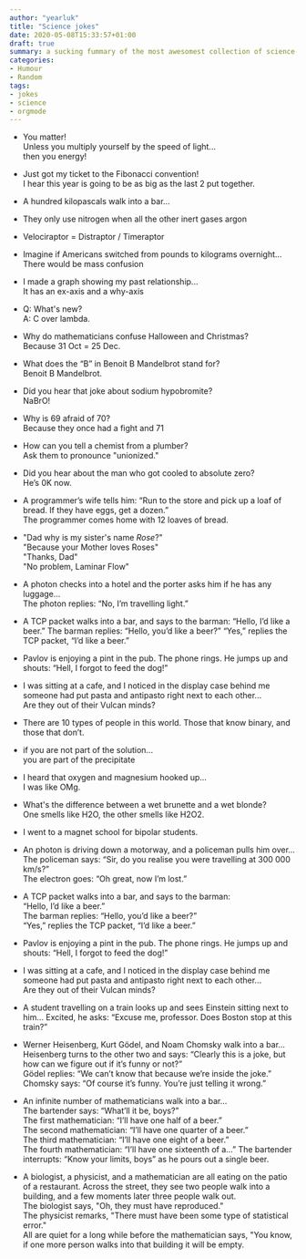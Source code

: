 ```yaml
---
author: "yearluk"
title: "Science jokes"
date: 2020-05-08T15:33:57+01:00
draft: true
summary: a sucking fummary of the most awesomest collection of science-based jokes on the Interwebz...
categories:
- Humour
- Random
tags:
- jokes
- science
- orgmode
---
```

- You matter!    
Unless you multiply yourself by the speed of light...  
then you energy!  

- Just got my ticket to the Fibonacci convention!  
I hear this year is going to be as big as the last 2 put together.  

- A hundred kilopascals walk into a bar...  

- They only use nitrogen when all the other inert gases argon  

- Velociraptor = Distraptor / Timeraptor  

- Imagine if Americans switched from pounds to kilograms overnight...  
There would be mass confusion

- I made a graph showing my past relationship...  
It has an ex-axis and a why-axis

- Q: What's new?  
A: C over lambda.

- Why do mathematicians confuse Halloween and Christmas?  
Because 31 Oct = 25 Dec.   

- What does the “B” in Benoit B Mandelbrot stand for?  
Benoit B Mandelbrot.

- Did you hear that joke about sodium hypobromite?  
NaBrO!

- Why is 69 afraid of 70?  
Because they once had a fight and 71

- How can you tell a chemist from a plumber?  
Ask them to pronounce "unionized."

- Did you hear about the man who got cooled to absolute zero?  
He’s 0K now.  

- A programmer’s wife tells him: “Run to the store and pick up a loaf of bread. If they have eggs, get a dozen.”  
The programmer comes home with 12 loaves of bread.  

- "Dad why is my sister's name *Rose*?"  
"Because your Mother loves Roses"  
"Thanks, Dad"  
"No problem, Laminar Flow"﻿

- A photon checks into a hotel and the porter asks him if he has any luggage...   
The photon replies: “No, I’m travelling light.”  

- A TCP packet walks into a bar, and says to the barman: “Hello, I’d like a beer.” The barman replies: “Hello, you’d like a beer?” “Yes,” replies the TCP packet, “I’d like a beer.”  

- Pavlov is enjoying a pint in the pub. The phone rings. He jumps up and shouts: “Hell, I forgot to feed the dog!”

- I was sitting at a cafe, and I noticed in the display case behind me someone had put pasta and antipasto right next to each other...  
Are they out of their Vulcan minds?

- There are 10 types of people in this world. Those that know binary, and those that don’t.  

- if you are not part of the solution...  
you are part of the precipitate

- I heard that oxygen and magnesium hooked up...  
I was like OMg.  

- What's the difference between a wet brunette and a wet blonde?  
One smells like H2O, the other smells like H2O2.

- I went to a magnet school for bipolar students.

- An photon is driving down a motorway, and a policeman pulls him over...  
The policeman says: “Sir, do you realise you were travelling at 300 000 km/s?”  
The electron goes: “Oh great, now I’m lost.”  

- A TCP packet walks into a bar, and says to the barman:  
“Hello, I’d like a beer.”  
The barman replies: “Hello, you’d like a beer?”  
“Yes,” replies the TCP packet, “I’d like a beer.”   

- Pavlov is enjoying a pint in the pub. The phone rings. He jumps up and shouts: “Hell, I forgot to feed the dog!”  

- I was sitting at a cafe, and I noticed in the display case behind me someone had put pasta and antipasto right next to each other...  
Are they out of their Vulcan minds?

- A student travelling on a train looks up and sees Einstein sitting  next to him...  Excited, he asks:  “Excuse me, professor. Does Boston stop at this train?”  

- Werner Heisenberg, Kurt Gödel, and Noam Chomsky walk into a bar...  
Heisenberg turns to the other two and says: “Clearly this is a joke, but how can we figure out if it’s funny or not?”  
Gödel replies: “We can’t know that because we’re inside the joke.”  
Chomsky says: “Of course it’s funny. You’re just telling it wrong.”  

- An infinite number of mathematicians walk into a bar...  
The bartender says: “What’ll it be, boys?”  
The first mathematician: “I’ll have one half of a beer.”  
The second mathematician: “I’ll have one quarter of a beer.”  
The third mathematician: “I’ll have one eight of a beer.”  
The fourth mathematician: “I’ll have one sixteenth of a…”
The bartender interrupts: “Know your limits, boys” as he pours out a single beer.  

- A biologist, a physicist, and a mathematician are all eating on the patio of a restaurant. Across the street, they see two people walk into a building, and a few moments later three people walk out.    
The biologist says, "Oh, they must have reproduced."  
The physicist remarks, "There must have been some type of statistical error."  
All are quiet for a long while before the mathematician says, "You know, if one more person walks into that building it will be empty.
